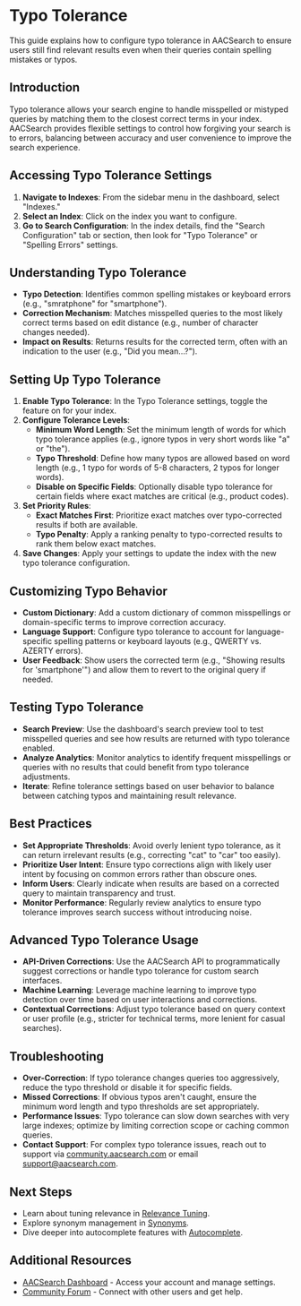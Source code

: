 # Typo Tolerance

This guide explains how to configure typo tolerance in AACSearch to ensure users still find relevant results even when their queries contain spelling mistakes or typos.

## Introduction

Typo tolerance allows your search engine to handle misspelled or mistyped queries by matching them to the closest correct terms in your index. AACSearch provides flexible settings to control how forgiving your search is to errors, balancing between accuracy and user convenience to improve the search experience.

## Accessing Typo Tolerance Settings

1. **Navigate to Indexes**: From the sidebar menu in the dashboard, select "Indexes."
2. **Select an Index**: Click on the index you want to configure.
3. **Go to Search Configuration**: In the index details, find the "Search Configuration" tab or section, then look for "Typo Tolerance" or "Spelling Errors" settings.

## Understanding Typo Tolerance

- **Typo Detection**: Identifies common spelling mistakes or keyboard errors (e.g., "smratphone" for "smartphone").
- **Correction Mechanism**: Matches misspelled queries to the most likely correct terms based on edit distance (e.g., number of character changes needed).
- **Impact on Results**: Returns results for the corrected term, often with an indication to the user (e.g., "Did you mean...?").

## Setting Up Typo Tolerance

1. **Enable Typo Tolerance**: In the Typo Tolerance settings, toggle the feature on for your index.
2. **Configure Tolerance Levels**:
   - **Minimum Word Length**: Set the minimum length of words for which typo tolerance applies (e.g., ignore typos in very short words like "a" or "the").
   - **Typo Threshold**: Define how many typos are allowed based on word length (e.g., 1 typo for words of 5-8 characters, 2 typos for longer words).
   - **Disable on Specific Fields**: Optionally disable typo tolerance for certain fields where exact matches are critical (e.g., product codes).
3. **Set Priority Rules**:
   - **Exact Matches First**: Prioritize exact matches over typo-corrected results if both are available.
   - **Typo Penalty**: Apply a ranking penalty to typo-corrected results to rank them below exact matches.
4. **Save Changes**: Apply your settings to update the index with the new typo tolerance configuration.

## Customizing Typo Behavior

- **Custom Dictionary**: Add a custom dictionary of common misspellings or domain-specific terms to improve correction accuracy.
- **Language Support**: Configure typo tolerance to account for language-specific spelling patterns or keyboard layouts (e.g., QWERTY vs. AZERTY errors).
- **User Feedback**: Show users the corrected term (e.g., "Showing results for 'smartphone'") and allow them to revert to the original query if needed.

## Testing Typo Tolerance

- **Search Preview**: Use the dashboard's search preview tool to test misspelled queries and see how results are returned with typo tolerance enabled.
- **Analyze Analytics**: Monitor analytics to identify frequent misspellings or queries with no results that could benefit from typo tolerance adjustments.
- **Iterate**: Refine tolerance settings based on user behavior to balance between catching typos and maintaining result relevance.

## Best Practices

- **Set Appropriate Thresholds**: Avoid overly lenient typo tolerance, as it can return irrelevant results (e.g., correcting "cat" to "car" too easily).
- **Prioritize User Intent**: Ensure typo corrections align with likely user intent by focusing on common errors rather than obscure ones.
- **Inform Users**: Clearly indicate when results are based on a corrected query to maintain transparency and trust.
- **Monitor Performance**: Regularly review analytics to ensure typo tolerance improves search success without introducing noise.

## Advanced Typo Tolerance Usage

- **API-Driven Corrections**: Use the AACSearch API to programmatically suggest corrections or handle typo tolerance for custom search interfaces.
- **Machine Learning**: Leverage machine learning to improve typo detection over time based on user interactions and corrections.
- **Contextual Corrections**: Adjust typo tolerance based on query context or user profile (e.g., stricter for technical terms, more lenient for casual searches).

## Troubleshooting

- **Over-Correction**: If typo tolerance changes queries too aggressively, reduce the typo threshold or disable it for specific fields.
- **Missed Corrections**: If obvious typos aren't caught, ensure the minimum word length and typo thresholds are set appropriately.
- **Performance Issues**: Typo tolerance can slow down searches with very large indexes; optimize by limiting correction scope or caching common queries.
- **Contact Support**: For complex typo tolerance issues, reach out to support via [community.aacsearch.com](https://community.aacsearch.com) or email support@aacsearch.com.

## Next Steps

- Learn about tuning relevance in [Relevance Tuning](../search/relevance.md).
- Explore synonym management in [Synonyms](../search/synonyms.md).
- Dive deeper into autocomplete features with [Autocomplete](../search/autocomplete.md).

## Additional Resources

- [AACSearch Dashboard](https://dashboard.aacsearch.com) - Access your account and manage settings.
- [Community Forum](https://community.aacsearch.com) - Connect with other users and get help.
